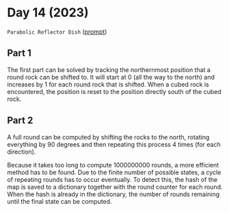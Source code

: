 # Day 14 (2023)

`Parabolic Reflector Dish` ([prompt](https://adventofcode.com/2023/day/14))

## Part 1

The first part can be solved by tracking the northernmost position that a round rock can be shifted to. It will start at
0 (all the way to the north) and increases by 1 for each round rock that is shifted. When a cubed rock is encountered,
the position is reset to the position directly south of the cubed rock.

## Part 2

A full round can be computed by shifting the rocks to the north, rotating everything by 90 degrees and then repeating
this process 4 times (for each direction).

Because it takes too long to compute 1000000000 rounds, a more efficient method has to be found. Due to the finite
number of possible states, a cycle of repeating rounds has to occur eventually. To detect this, the hash of the map is
saved to a dictionary together with the round counter for each round. When the hash is already in the dictionary, the
number of rounds remaining until the final state can be computed.
